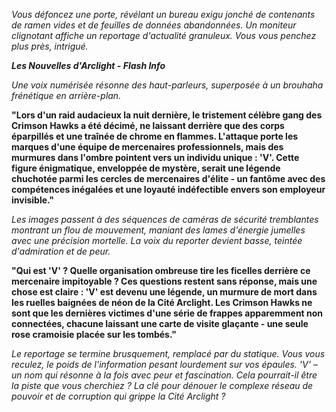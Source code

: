 _Vous défoncez une porte, révélant un bureau exigu jonché de contenants de ramen vides et de feuilles de données abandonnées. Un moniteur clignotant affiche un reportage d'actualité granuleux. Vous vous penchez plus près, intrigué._

**_Les Nouvelles d'Arclight - Flash Info_**

_Une voix numérisée résonne des haut-parleurs, superposée à un brouhaha frénétique en arrière-plan._

**"Lors d'un raid audacieux la nuit dernière, le tristement célèbre gang des Crimson Hawks a été décimé, ne laissant derrière que des corps éparpillés et une traînée de chrome en flammes. L'attaque porte les marques d'une équipe de mercenaires professionnels, mais des murmures dans l'ombre pointent vers un individu unique : 'V'. Cette figure énigmatique, enveloppée de mystère, serait une légende chuchotée parmi les cercles de mercenaires d'élite - un fantôme avec des compétences inégalées et une loyauté indéfectible envers son employeur invisible."**

_Les images passent à des séquences de caméras de sécurité tremblantes montrant un flou de mouvement, maniant des lames d'énergie jumelles avec une précision mortelle. La voix du reporter devient basse, teintée d'admiration et de peur._

**"Qui est 'V' ? Quelle organisation ombreuse tire les ficelles derrière ce mercenaire impitoyable ? Ces questions restent sans réponse, mais une chose est claire : 'V' est devenu une légende, un murmure de mort dans les ruelles baignées de néon de la Cité Arclight. Les Crimson Hawks ne sont que les dernières victimes d'une série de frappes apparemment non connectées, chacune laissant une carte de visite glaçante - une seule rose cramoisie placée sur les tombés."**

_Le reportage se termine brusquement, remplacé par du statique. Vous vous reculez, le poids de l'information pesant lourdement sur vos épaules. 'V' – un nom qui résonne à la fois avec peur et fascination. Cela pourrait-il être la piste que vous cherchiez ? La clé pour dénouer le complexe réseau de pouvoir et de corruption qui grippe la Cité Arclight ?_
